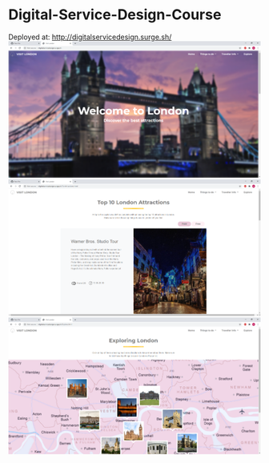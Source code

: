 # Digital-Service-Design-Course
Deployed at: http://digitalservicedesign.surge.sh/
![](PreviewImage/dsd1.png)
![](PreviewImage/dsd2.png)
![](PreviewImage/dsd3.png)
